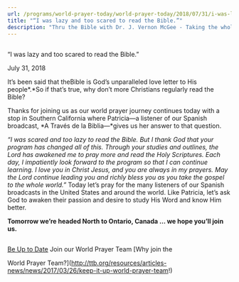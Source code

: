 ```yaml
---
url: /programs/world-prayer-today/world-prayer-today/2018/07/31/i-was-lazy-and-too-scared-to-read-the-bible-
title: "“I was lazy and too scared to read the Bible.”"
description: "Thru the Bible with Dr. J. Vernon McGee - Taking the whole Word to the whole world"
---
```







## 
 “I was lazy and too scared to read the Bible.”


July 31, 2018




It’s been said that theBible is God’s unparalleled love letter to His people*.*So if that’s true, why don’t more Christians regularly read the Bible? 


Thanks for joining us as our world prayer journey continues today with a stop in Southern California where Patricia—a listener of our Spanish broadcast, *A Través de la Biblia—*gives us her answer to that question.


*“I was scared and too lazy to read the Bible. But I thank God that your program has changed all of this. Through your studies and outlines, the Lord has awakened me to pray more and read the Holy Scriptures. Each day, I impatiently look forward to the program so that I can continue learning. I love you in Christ Jesus, and you are always in my prayers. May the Lord continue leading you and richly bless you as you take the gospel to the whole world.”*
Today let’s pray for the many listeners of our Spanish broadcasts in the United States and around the world. Like Patricia, let’s ask God to awaken their passion and desire to study His Word and know Him better.


**Tomorrow we’re headed North to Ontario, Canada … we hope you’ll join us.**







## 




[Be Up to Date](http://feeds.feedburner.com/WorldPrayerToday "World Prayer Today RSS Feed")
Join our World Prayer Team
[Why join the  

World Prayer Team?](http://ttb.org/resources/articles-news/news/2017/03/26/keep-it-up-world-prayer-team!)





